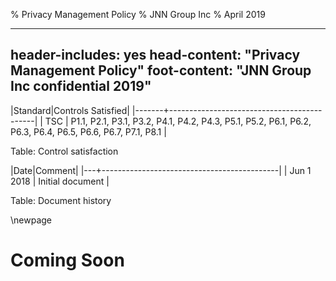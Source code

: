 % Privacy Management Policy
% JNN Group Inc
% April 2019

---
header-includes: yes
head-content: "Privacy Management Policy"
foot-content: "JNN Group Inc confidential 2019"
---

|Standard|Controls Satisfied|
|-------+--------------------------------------------|
| TSC | P1.1, P2.1, P3.1, P3.2, P4.1, P4.2, P4.3, P5.1, P5.2, P6.1, P6.2, P6.3, P6.4, P6.5, P6.6, P6.7, P7.1, P8.1 |

Table: Control satisfaction


|Date|Comment|
|---+--------------------------------------------|
| Jun 1 2018 | Initial document |

Table: Document history


\newpage


# Coming Soon

